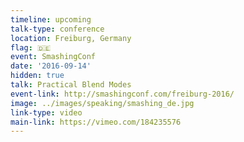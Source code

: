 ```yaml
---
timeline: upcoming
talk-type: conference
location: Freiburg, Germany
flag: 🇩🇪
event: SmashingConf
date: '2016-09-14'
hidden: true
talk: Practical Blend Modes
event-link: http://smashingconf.com/freiburg-2016/
image: ../images/speaking/smashing_de.jpg
link-type: video
main-link: https://vimeo.com/184235576
---
```


